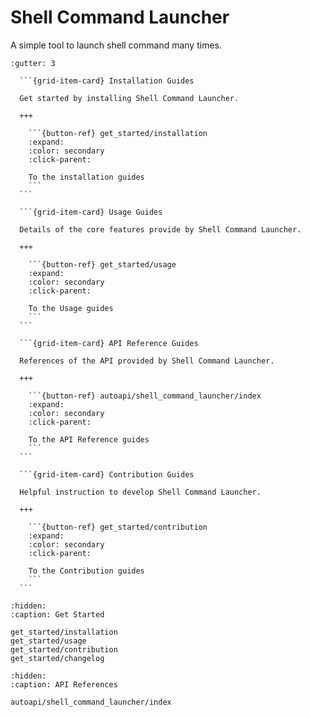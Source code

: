 # Shell Command Launcher

A simple tool to launch shell command many times.

````{grid} 2
:gutter: 3

  ```{grid-item-card} Installation Guides

  Get started by installing Shell Command Launcher.

  +++

    ```{button-ref} get_started/installation
    :expand:
    :color: secondary
    :click-parent:

    To the installation guides
    ```
  ```

  ```{grid-item-card} Usage Guides

  Details of the core features provide by Shell Command Launcher.

  +++

    ```{button-ref} get_started/usage
    :expand:
    :color: secondary
    :click-parent:

    To the Usage guides
    ```
  ```

  ```{grid-item-card} API Reference Guides

  References of the API provided by Shell Command Launcher.

  +++

    ```{button-ref} autoapi/shell_command_launcher/index
    :expand:
    :color: secondary
    :click-parent:

    To the API Reference guides
    ```
  ```

  ```{grid-item-card} Contribution Guides

  Helpful instruction to develop Shell Command Launcher.

  +++

    ```{button-ref} get_started/contribution
    :expand:
    :color: secondary
    :click-parent:

    To the Contribution guides
    ```
  ```
````

```{toctree}
:hidden:
:caption: Get Started

get_started/installation
get_started/usage
get_started/contribution
get_started/changelog
```

```{toctree}
:hidden:
:caption: API References

autoapi/shell_command_launcher/index
```
